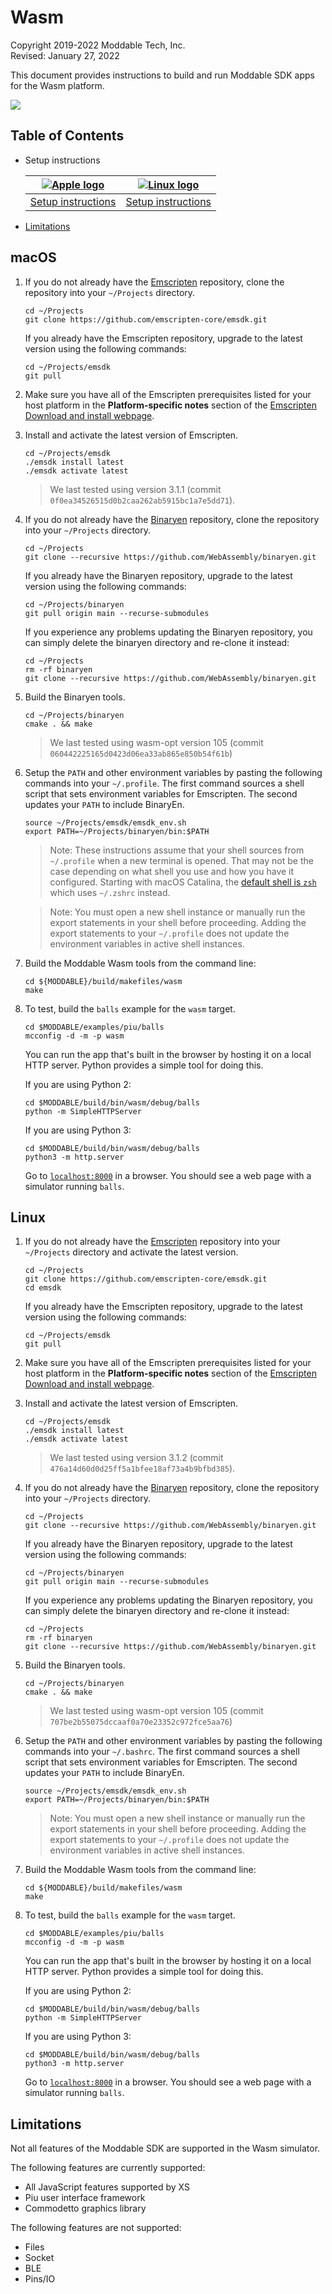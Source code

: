 # Wasm
Copyright 2019-2022 Moddable Tech, Inc.<BR>
Revised: January 27, 2022

This document provides instructions to build and run Moddable SDK apps for the Wasm platform.

![](./../assets/devices/wasm.gif)

## Table of Contents

- Setup instructions

	| [![Apple logo](./../assets/moddable/mac-logo.png)](#mac) | [![Linux logo](./../assets/moddable/lin-logo.png)](#lin) |
	| :---: | :---: |
	| [Setup instructions](#mac) | [Setup instructions](#lin)
	
- [Limitations](#limitations)

<a id="mac"></a>
## macOS

1. If you do not already have the [Emscripten](https://emscripten.org/) repository, clone the repository into your `~/Projects` directory.

	```text
	cd ~/Projects
	git clone https://github.com/emscripten-core/emsdk.git
	```

	If you already have the Emscripten repository, upgrade to the latest version using the following commands:
	
	```text
	cd ~/Projects/emsdk
	git pull
	```

2. Make sure you have all of the Emscripten prerequisites listed for your host platform in the **Platform-specific notes** section of the [Emscripten Download and install webpage](https://emscripten.org/docs/getting_started/downloads.html#platform-notes-installation-instructions-sdk).

3. Install and activate the latest version of Emscripten.
	 
	```text
	cd ~/Projects/emsdk
	./emsdk install latest
	./emsdk activate latest
	```
	
	> We last tested using version 3.1.1 (commit `0f0ea34526515d0b2caa262ab5915bc1a7e5dd71`).
	
4. If you do not already have the [Binaryen](https://github.com/WebAssembly/binaryen) repository, clone the repository into your `~/Projects` directory.

	```text
	cd ~/Projects
	git clone --recursive https://github.com/WebAssembly/binaryen.git
	```
	
	If you already have the Binaryen repository, upgrade to the latest version using the following commands:
	
	```text
	cd ~/Projects/binaryen
	git pull origin main --recurse-submodules
	```
	
	If you experience any problems updating the Binaryen repository, you can simply delete the binaryen directory and re-clone it instead:
	
	```text
	cd ~/Projects
	rm -rf binaryen
	git clone --recursive https://github.com/WebAssembly/binaryen.git
	```

5. Build the Binaryen tools.

	```text
	cd ~/Projects/binaryen
	cmake . && make
	```
	
	> We last tested using wasm-opt version 105 (commit `060442225165d0423d06ea33ab865e850b54f61b`)	
6. 	Setup the `PATH` and other environment variables by pasting the following commands into your `~/.profile`. The first command sources a shell script that sets environment variables for Emscripten. The second updates your `PATH` to include BinaryEn.

	```text
	source ~/Projects/emsdk/emsdk_env.sh
	export PATH=~/Projects/binaryen/bin:$PATH
	```

	> Note: These instructions assume that your shell sources from `~/.profile` when a new terminal is opened. That may not be the case depending on what shell you use and how you have it configured. Starting with macOS Catalina, the [default shell is `zsh`](https://support.apple.com/en-us/HT208050) which uses `~/.zshrc` instead.

	> Note: You must open a new shell instance or manually run the export statements in your shell before proceeding. Adding the export statements to your `~/.profile` does not update the environment variables in active shell instances.

7. Build the Moddable Wasm tools from the command line:

	```text
	cd ${MODDABLE}/build/makefiles/wasm
	make
	```
	
8. To test, build the `balls` example for the `wasm` target.

	```text
	cd $MODDABLE/examples/piu/balls
	mcconfig -d -m -p wasm
	```
	
	You can run the app that's built in the browser by hosting it on a local HTTP server. Python provides a simple tool for doing this.
	
	If you are using Python 2:
	
	```text
	cd $MODDABLE/build/bin/wasm/debug/balls
	python -m SimpleHTTPServer
	```
	
	If you are using Python 3:
	
	```text
	cd $MODDABLE/build/bin/wasm/debug/balls
	python3 -m http.server
	```
	
	Go to [`localhost:8000`](http://localhost:8000) in a browser. You should see a web page with a simulator running `balls`.
	
<a id="lin"></a>
## Linux

1. If you do not already have the [Emscripten](https://emscripten.org/) repository into your `~/Projects` directory and activate the latest version.

	```text
	cd ~/Projects
	git clone https://github.com/emscripten-core/emsdk.git
	cd emsdk
	```

	If you already have the Emscripten repository, upgrade to the latest version using the following commands:
	
	```text
	cd ~/Projects/emsdk
	git pull
	```

2. Make sure you have all of the Emscripten prerequisites listed for your host platform in the **Platform-specific notes** section of the [Emscripten Download and install webpage](https://emscripten.org/docs/getting_started/downloads.html#platform-notes-installation-instructions-sdk).

3. Install and activate the latest version of Emscripten.

	```text
	cd ~/Projects/emsdk
	./emsdk install latest
	./emsdk activate latest
	```
	
	> We last tested using version 3.1.2 (commit `476a14d60d0d25ff5a1bfee18af73a4b9bfbd385`).
		
4. If you do not already have the [Binaryen](https://github.com/WebAssembly/binaryen) repository, clone the repository into your `~/Projects` directory.

	```text
	cd ~/Projects
	git clone --recursive https://github.com/WebAssembly/binaryen.git
	```
	
	If you already have the Binaryen repository, upgrade to the latest version using the following commands:
	
	```text
	cd ~/Projects/binaryen
	git pull origin main --recurse-submodules
	```
	
	If you experience any problems updating the Binaryen repository, you can simply delete the binaryen directory and re-clone it instead:

	```text
	cd ~/Projects
	rm -rf binaryen
	git clone --recursive https://github.com/WebAssembly/binaryen.git
	```

5. Build the Binaryen tools.
	
	```text
	cd ~/Projects/binaryen
	cmake . && make
	```
	
	> We last tested using wasm-opt version 105 (commit `707be2b55075dccaaf0a70e23352c972fce5aa76`)	
6. 	Setup the `PATH` and other environment variables by pasting the following commands into your `~/.bashrc`. The first command sources a shell script that sets environment variables for Emscripten. The second updates your `PATH` to include BinaryEn.

	```text
	source ~/Projects/emsdk/emsdk_env.sh
	export PATH=~/Projects/binaryen/bin:$PATH
	```

	> Note: You must open a new shell instance or manually run the export statements in your shell before proceeding. Adding the export statements to your `~/.profile` does not update the environment variables in active shell instances.

4. Build the Moddable Wasm tools from the command line:

	```text
	cd ${MODDABLE}/build/makefiles/wasm
	make
	```
	
5. To test, build the `balls` example for the `wasm` target.

	```text
	cd $MODDABLE/examples/piu/balls
	mcconfig -d -m -p wasm
	```
	
	You can run the app that's built in the browser by hosting it on a local HTTP server. Python provides a simple tool for doing this.
	
	If you are using Python 2:
	
	```text
	cd $MODDABLE/build/bin/wasm/debug/balls
	python -m SimpleHTTPServer
	```
	
	If you are using Python 3:
	
	```text
	cd $MODDABLE/build/bin/wasm/debug/balls
	python3 -m http.server
	```
	
	Go to [`localhost:8000`](http://localhost:8000) in a browser. You should see a web page with a simulator running `balls`.

<a id="limitations"></a>
## Limitations

Not all features of the Moddable SDK are supported in the Wasm simulator. 

The following features are currently supported:

- All JavaScript features supported by XS
- Piu user interface framework
- Commodetto graphics library

The following features are not supported:

- Files
- Socket
- BLE
- Pins/IO
	
